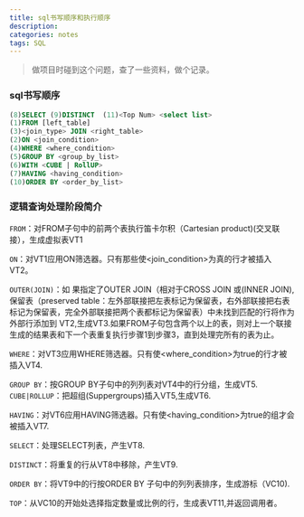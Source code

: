 ```yaml
---
title: sql书写顺序和执行顺序
description: 
categories: notes
tags: SQL
---
```


> 做项目时碰到这个问题，查了一些资料，做个记录。

### sql书写顺序
```sql
(8)SELECT (9)DISTINCT  (11)<Top Num> <select list>
(1)FROM [left_table]
(3)<join_type> JOIN <right_table>
(2)ON <join_condition>
(4)WHERE <where_condition>
(5)GROUP BY <group_by_list>
(6)WITH <CUBE | RollUP>
(7)HAVING <having_condition>
(10)ORDER BY <order_by_list>
```

### 逻辑查询处理阶段简介

`FROM`：对FROM子句中的前两个表执行笛卡尔积（Cartesian product)(交叉联接），生成虚拟表VT1

`ON`：对VT1应用ON筛选器。只有那些使<join_condition>为真的行才被插入VT2。

`OUTER(JOIN)`：如 果指定了OUTER JOIN（相对于CROSS JOIN 或(INNER JOIN),保留表（preserved table：左外部联接把左表标记为保留表，右外部联接把右表标记为保留表，完全外部联接把两个表都标记为保留表）中未找到匹配的行将作为外部行添加到 VT2,生成VT3.如果FROM子句包含两个以上的表，则对上一个联接生成的结果表和下一个表重复执行步骤1到步骤3，直到处理完所有的表为止。

`WHERE`：对VT3应用WHERE筛选器。只有使<where_condition>为true的行才被插入VT4.

`GROUP BY`：按GROUP BY子句中的列列表对VT4中的行分组，生成VT5.
`CUBE|ROLLUP`：把超组(Suppergroups)插入VT5,生成VT6.

`HAVING`：对VT6应用HAVING筛选器。只有使<having_condition>为true的组才会被插入VT7.

`SELECT`：处理SELECT列表，产生VT8.

`DISTINCT`：将重复的行从VT8中移除，产生VT9.

`ORDER BY`：将VT9中的行按ORDER BY 子句中的列列表排序，生成游标（VC10).

`TOP`：从VC10的开始处选择指定数量或比例的行，生成表VT11,并返回调用者。